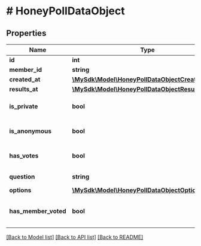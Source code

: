 # # HoneyPollDataObject

## Properties

Name | Type | Description | Notes
------------ | ------------- | ------------- | -------------
**id** | **int** | Poll ID | [optional]
**member_id** | **string** | Member ID | [optional]
**created_at** | [**\MySdk\Model\HoneyPollDataObjectCreatedAt**](HoneyPollDataObjectCreatedAt.md) |  | [optional]
**results_at** | [**\MySdk\Model\HoneyPollDataObjectResultsAt**](HoneyPollDataObjectResultsAt.md) |  | [optional]
**is_private** | **bool** | Whether the poll is private | [optional]
**is_anonymous** | **bool** | Whether the poll is anonymous | [optional]
**has_votes** | **bool** | Whether the poll has votes | [optional]
**question** | **string** | Poll question | [optional]
**options** | [**\MySdk\Model\HoneyPollDataObjectOptionsInner[]**](HoneyPollDataObjectOptionsInner.md) | Poll options | [optional]
**has_member_voted** | **bool** | Whether the current member has voted | [optional]

[[Back to Model list]](../../README.md#models) [[Back to API list]](../../README.md#endpoints) [[Back to README]](../../README.md)
